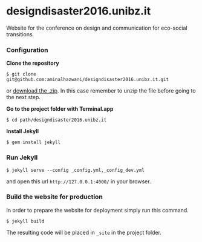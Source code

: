 # designdisaster2016.unibz.it

Website for the conference on design and communication for eco-social transitions.

### Configuration

**Clone the repository**

```shell
$ git clone git@github.com:aminalhazwani/designdisaster2016.unibz.it.git
```

or [download the .zip](https://github.com/aminalhazwani/designdisaster2016.unibz.it/archive/master.zip). In this case remember to unzip the file before going to the next step.

**Go to the project folder with Terminal.app**

```shell
$ cd path/designdisaster2016.unibz.it
```

**Install Jekyll**

```shell
$ gem install jekyll
```

### Run Jekyll

```shell
$ jekyll serve --config _config.yml,_config_dev.yml
```

and open this url `http://127.0.0.1:4000/` in your browser.

### Build the website for production

In order to prepare the website for deployment simply run this command.

```shell
$ jekyll build
```

The resulting code will be placed in `_site` in the project folder.